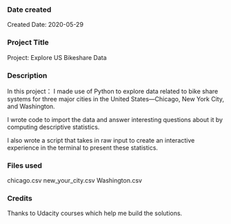 ### Date created
Created Date: 2020-05-29

### Project Title
Project: Explore US Bikeshare Data

### Description
In this project：
I made use of Python to explore data related to bike share systems for three major cities in the United States—Chicago, New York City, and Washington.

I wrote code to import the data and answer interesting questions about it by computing descriptive statistics.

I also wrote a script that takes in raw input to
 create an interactive experience in the terminal to present these statistics.

### Files used
chicago.csv
new_your_city.csv
Washington.csv

### Credits
Thanks to Udacity courses which help me build the solutions.
